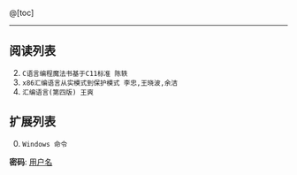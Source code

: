 @[toc]  
***  

## 阅读列表

2. `C语言编程魔法书基于C11标准 陈轶`  
1. `x86汇编语言从实模式到保护模式 李忠,王晓波,余洁`  
0. `汇编语言(第四版) 王爽`  

## 扩展列表

0. `Windows 命令`  

**密码**: [用户名](https://github.com/wjshan0808)   

